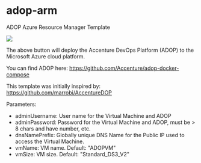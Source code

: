 # adop-arm
ADOP Azure Resource Manager Template

<a href="https://portal.azure.com/#create/Microsoft.Template/uri/https%3A%2F%2Fgithub.com%2Fpascals-msft%2Fadop-arm%2Fraw%2Fmaster%2Fazuredeploy.json" target="_blank"><img src="http://azuredeploy.net/deploybutton.png"/></a>

The above button will deploy the Accenture DevOps Platform (ADOP) to the Microsoft Azure cloud platform.

You can find ADOP here: https://github.com/Accenture/adop-docker-compose

This template was initially inspired by: https://github.com/marrobi/AccentureDOP

Parameters:

- adminUsername: User name for the Virtual Machine and ADOP
- adminPassword: Password for the Virtual Machine and ADOP, must be > 8 chars and have number, etc.
- dnsNamePrefix: Globally unique DNS Name for the Public IP used to access the Virtual Machine.
- vmName: VM name. Default: "ADOPVM"
- vmSize: VM size. Default: "Standard_DS3_V2"

